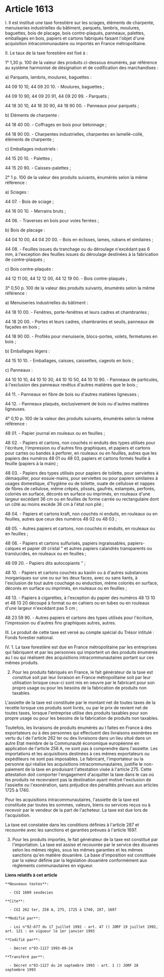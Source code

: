 # Article 1613

I. Il est institué une taxe forestière sur les sciages, éléments de charpente, menuiseries industrielles du bâtiment,
parquets, lambris, moulures, baguettes, bois de placage, bois contre-plaqués, panneaux, palettes, emballages en bois, papiers
et cartons fabriqués faisant l'objet d'une acquisition intracommunautaire ou importés en France métropolitaine.

II. Le taux de la taxe forestière est fixé à :

1° 1,30 p. 100 de la valeur des produits ci-dessous énumérés, par référence au système harmonisé de désignation et de
codification des marchandises :

a) Parquets, lambris, moulures, baguettes :

44 09 10 10, 44 09 20 10. - Moulures, baguettes ;

44 09 10 90, 44 09 20 91, 44 09 20 99. - Parquets ;

44 18 30 10, 44 18 30 90, 44 18 90 00. - Panneaux pour parquets ;

b) Eléments de charpente :

44 18 40 00. - Coffrages en bois pour bétonnage ;

44 18 90 00. - Charpentes industrielles, charpentes en lamellé-collé, éléments de charpente ;

c) Emballages industriels :

44 15 20 10. - Palettes ;

44 15 20 90. - Caisses-palettes ;

2° 1 p. 100 de la valeur des produits suivants, énumérés selon la même référence :

a) Sciages :

44 07. - Bois de sciage ;

44 16 00 10. - Merrains bruts ;

44 06. - Traverses en bois pour voies ferrées ;

b) Bois de placage :

44 04 10 00, 44 04 20 00. - Bois en éclisses, lames, rubans et similaires ;

44 08. - Feuilles issues du tranchage ou du déroulage n'excédant pas 6 mm, à l'exception des feuilles issues du déroulage
destinées à la fabrication de contre-plaqués ;

c) Bois contre-plaqués :

44 12 11 00, 44 12 12 00, 44 12 19 00. - Bois contre-plaqués ;

3° 0,50 p. 100 de la valeur des produits suivants, énumérés selon la même référence :

a) Menuiseries industrielles du bâtiment :

44 18 10 00. - Fenêtres, porte-fenêtres et leurs cadres et chambranles ;

44 18 20 00. - Portes et leurs cadres, chambranles et seuils, panneaux de façades en bois ;

44 18 90 00. - Profilés pour menuiserie, blocs-portes, volets, fermetures en bois ;

b) Emballages légers :

44 15 10 10. - Emballages, caisses, caissettes, cageots en bois ;

c) Panneaux :

44 10 10 10, 44 10 10 30, 44 10 10 50, 44 10 10 90. - Panneaux de particules, à l'exclusion des panneaux revêtus d'autres
matières que le bois ;

44 11. - Panneaux en fibre de bois ou d'autres matières ligneuses ;

44 12. - Panneaux plaqués, exclusivement de bois ou d'autres matières ligneuses.

4° 0,10 p. 100 de la valeur des produits suivants, énumérés selon la même référence :

48 01. - Papier journal en rouleaux ou en feuilles ;

48 02. - Papiers et cartons, non couchés ni enduits des types utilisés pour l'écriture, l'impression ou d'autres fins
graphiques, et papiers et cartons pour cartes ou bandes à perforer, en rouleaux ou en feuilles, autres que les papiers des
numéros 48 01 ou 48 03, papiers et cartons formés feuille à feuille (papiers à la main) ;

48 03. - Papiers des types utilisés pour papiers de toilette, pour serviettes à démaquiller, pour essuie-mains, pour
serviettes ou pour papiers similaires à usages domestique, d'hygiène ou de toilette, ouate de cellulose et nappes de fibres
de cellulose, même crêpés, plissés, gaufrés, estampés, perforés, coloriés en surface, décorés en surface ou imprimés, en
rouleaux d'une largeur excédant 36 cm ou en feuilles de forme carrée ou rectangulaire dont un côté au moins excède 36 cm à
l'état non plié ;

48 04. - Papiers et cartons kraft, non couchés ni enduits, en rouleaux ou en feuilles, autres que ceux des numéros 48 02 ou
48 03 ;

48 05. - Autres papiers et cartons, non couchés ni enduits, en rouleaux ou en feuilles ;

48 06. - Papiers et cartons sulfurisés, papiers ingraissables, papiers-calques et papier dit cristal " et autres papiers
calandrés transparents ou translucides, en rouleaux ou en feuilles ;

48 09 20. - Papiers dits autocopiants " ;

48 10. - Papiers et cartons couchés au kaolin ou à d'autres substances inorganiques sur une ou sur les deux faces, avec ou
sans liants, à l'exclusion de tout autre couchage ou enduction, même coloriés en surface, décorés en surface ou imprimés, en
rouleaux ou en feuilles ;

48 13. - Papiers à cigarettes, à l'exception du papier des numéros 48 13 10 et 48 13 20 découpé à format ou en cahiers ou en
tubes ou en rouleaux d'une largeur n'excédant pas 5 cm ;

48 23 59 90. - Autres papiers et cartons des types utilisés pour l'écriture, l'impression ou d'autres fins graphiques autres,
autres.

III. Le produit de cette taxe est versé au compte spécial du Trésor intitulé : Fonds forestier national.

IV. 1. La taxe forestière est due en France métropolitaine par les entreprises qui fabriquent et par les personnes qui
importent un des produits énumérés au I ou qui réalisent des acquisitions intracommunautaires portant sur ces mêmes produits.

2. Pour les produits fabriqués en France, le fait générateur de la taxe est constitué soit par leur livraison en France
métropolitaine soit par leur utilisation lorsque ceux-ci sont mis en oeuvre par le fabricant pour son propre usage ou pour
les besoins de la fabrication de produits non taxables.

L'assiette de la taxe est constituée par le montant net de toutes taxes de la recette lorsque ces produits sont livrés, ou
par le prix de revient net de toutes taxes, lorsque l'entreprise utilise des produits taxables pour son propre usage ou pour
les besoins de la fabrication de produits non taxables.

Toutefois, les livraisons de produits énumérés au I faites en France à des exportateurs ou à des personnes qui effectuent des
livraisons exonérées en vertu du I de l'article 262 ter ou des livraisons dans un lieu situé dans un autre Etat membre de la
Communauté économique européenne en application de l'article 258 A, ne sont pas à comprendre dans l'assiette. Les
importations et les acquisitions destinées à ces mêmes exportateurs ou expéditeurs ne sont pas imposables. Le fabricant,
l'importateur ou la personne qui réalise les acquisitions intracommunautaires, justifie le non-paiement de la taxe en
produisant l'attestation visée à l'article 275. Cette attestation doit comporter l'engagement d'acquitter la taxe dans le cas
où les produits ne recevraient pas la destination ayant motivé l'exclusion de l'assiette ou l'exonération, sans préjudice des
pénalités prévues aux articles 1725 à 1740.

Pour les acquisitions intracommunautaires, l'assiette de la taxe est constituée par toutes les sommes, valeurs, biens ou
services reçus ou à recevoir par le vendeur de la part de l'acheteur. La taxe est due lors de l'acquisition.

La taxe est constatée dans les conditions définies à l'article 287 et recouvrée avec les sanctions et garanties prévues à
l'article 1697.

3. Pour les produits importés, le fait générateur de la taxe est constitué par l'importation. La taxe est assise et recouvrée
par le service des douanes selon les mêmes règles, sous les mêmes garanties et les mêmes sanctions qu'en matière douanière.
La base d'imposition est constituée par la valeur définie par la législation douanière conformément aux règlements
communautaires en vigueur.

**Liens relatifs à cet article**

	**Nouveaux textes**:

	  - CGI 1609 sexdecies

	**Cite**:

	  - CGI 262 ter, 258 A, 275, 1725 à 1740, 287, 1697

	**Modifié par**:

	  - Loi n°92-677 du 17 juillet 1992 - art. 47 () JORF 19 juillet 1992, art. 121 : en vigueur le 1er janvier 1993

	**Codifié par**:

	  - Décret n°93-1127 1993-09-24

	**Transféré par**:

	  - Décret n°93-1127 du 24 septembre 1993 - art. 1 () JORF 28 septembre 1993
